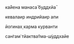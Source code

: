 ка̄йена манаса̄ буддхйа̄

кевалаир индрийаир апи

йогинах̣ карма курванти

сан̇гам̇ тйактва̄тма-ш́уддхайе